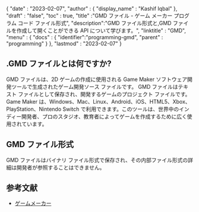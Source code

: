 {
  "date" : "2023-02-07",
  "author" : {
    "display_name" : "Kashif Iqbal"
},
  "draft" : "false",
  "toc" : true,
  "title" :"GMD ファイル - ゲーム メーカー プログラム コード ファイル形式",
  "description":"GMD ファイル形式と,GMD ファイルを作成して開くことができる API について学びます。",
  "linktitle" : "GMD",
  "menu" : {
    "docs" : {
      "identifier":"programming-gmd",
      "parent" : "programming"
}
},
  "lastmod" : "2023-02-07"
}

## .GMD ファイルとは何ですか?

GMD ファイルは、2D ゲームの作成に使用される Game Maker ソフトウェア開発ツールで生成されたゲーム開発ソース ファイルです。 GMD ファイルはテキスト ファイルとして保存され、開発するゲームのプロジェクト ファイルです。 Game Maker は、Windows、Mac、Linux、Android、iOS、HTML5、Xbox、PlayStation、Nintendo Switch で利用できます。このツールは、世界中のインディー開発者、プロのスタジオ、教育者によってゲームを作成するために広く使用されています。

## GMD ファイル形式

GMD ファイルはバイナリ ファイル形式で保存され、その内部ファイル形式の詳細は開発者が参照することはできません。

## 参考文献

* [ゲームメーカー](https://gamemaker.io/en)

